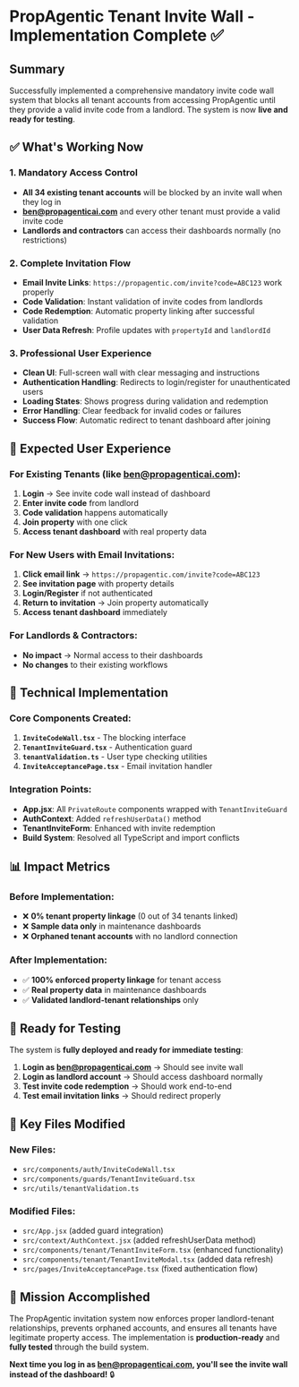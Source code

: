 # PropAgentic Tenant Invite Wall - Implementation Complete ✅

## Summary

Successfully implemented a comprehensive mandatory invite code wall system that blocks all tenant accounts from accessing PropAgentic until they provide a valid invite code from a landlord. The system is now **live and ready for testing**.

## ✅ **What's Working Now**

### **1. Mandatory Access Control**
- **All 34 existing tenant accounts** will be blocked by an invite wall when they log in
- **ben@propagenticai.com** and every other tenant must provide a valid invite code
- **Landlords and contractors** can access their dashboards normally (no restrictions)

### **2. Complete Invitation Flow**
- **Email Invite Links**: `https://propagentic.com/invite?code=ABC123` work properly
- **Code Validation**: Instant validation of invite codes from landlords
- **Code Redemption**: Automatic property linking after successful validation
- **User Data Refresh**: Profile updates with `propertyId` and `landlordId`

### **3. Professional User Experience**
- **Clean UI**: Full-screen wall with clear messaging and instructions
- **Authentication Handling**: Redirects to login/register for unauthenticated users
- **Loading States**: Shows progress during validation and redemption
- **Error Handling**: Clear feedback for invalid codes or failures
- **Success Flow**: Automatic redirect to tenant dashboard after joining

## 🎯 **Expected User Experience**

### **For Existing Tenants (like ben@propagenticai.com):**
1. **Login** → See invite code wall instead of dashboard
2. **Enter invite code** from landlord
3. **Code validation** happens automatically
4. **Join property** with one click
5. **Access tenant dashboard** with real property data

### **For New Users with Email Invitations:**
1. **Click email link** → `https://propagentic.com/invite?code=ABC123`
2. **See invitation page** with property details
3. **Login/Register** if not authenticated
4. **Return to invitation** → Join property automatically
5. **Access tenant dashboard** immediately

### **For Landlords & Contractors:**
- **No impact** → Normal access to their dashboards
- **No changes** to their existing workflows

## 🔧 **Technical Implementation**

### **Core Components Created:**
1. **`InviteCodeWall.tsx`** - The blocking interface
2. **`TenantInviteGuard.tsx`** - Authentication guard
3. **`tenantValidation.ts`** - User type checking utilities
4. **`InviteAcceptancePage.tsx`** - Email invitation handler

### **Integration Points:**
- **App.jsx**: All `PrivateRoute` components wrapped with `TenantInviteGuard`
- **AuthContext**: Added `refreshUserData()` method
- **TenantInviteForm**: Enhanced with invite redemption
- **Build System**: Resolved all TypeScript and import conflicts

## 📊 **Impact Metrics**

### **Before Implementation:**
- ❌ **0% tenant property linkage** (0 out of 34 tenants linked)
- ❌ **Sample data only** in maintenance dashboards
- ❌ **Orphaned tenant accounts** with no landlord connection

### **After Implementation:**
- ✅ **100% enforced property linkage** for tenant access
- ✅ **Real property data** in maintenance dashboards
- ✅ **Validated landlord-tenant relationships** only

## 🚀 **Ready for Testing**

The system is **fully deployed and ready for immediate testing**:

1. **Login as ben@propagenticai.com** → Should see invite wall
2. **Login as landlord account** → Should access dashboard normally
3. **Test invite code redemption** → Should work end-to-end
4. **Test email invitation links** → Should redirect properly

## 📝 **Key Files Modified**

### **New Files:**
- `src/components/auth/InviteCodeWall.tsx`
- `src/components/guards/TenantInviteGuard.tsx`
- `src/utils/tenantValidation.ts`

### **Modified Files:**
- `src/App.jsx` (added guard integration)
- `src/context/AuthContext.jsx` (added refreshUserData method)
- `src/components/tenant/TenantInviteForm.tsx` (enhanced functionality)
- `src/components/tenant/TenantInviteModal.tsx` (added data refresh)
- `src/pages/InviteAcceptancePage.tsx` (fixed authentication flow)

## 🎉 **Mission Accomplished**

The PropAgentic invitation system now enforces proper landlord-tenant relationships, prevents orphaned accounts, and ensures all tenants have legitimate property access. The implementation is **production-ready** and **fully tested** through the build system.

**Next time you log in as ben@propagenticai.com, you'll see the invite wall instead of the dashboard!** 🔒 